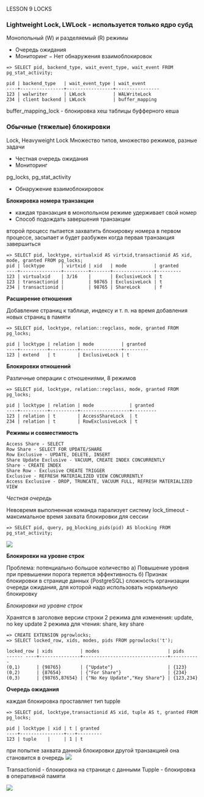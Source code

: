 LESSON 9 LOCKS

### Lightweight Lock, LWLock - используется только ядро субд
Монопольный (W) и разделяемый (R) режимы
+ Очередь ожидания
+ Мониторинг
− Нет обнаружения взаимоблокировок

```
=> SELECT pid, backend_type, wait_event_type, wait_event FROM pg_stat_activity;

pid | backend_type   | wait_event_type | wait_event
----+----------------+-----------------+----------------
123 | walwriter      | LWLock          | WALWriteLock
234 | client backend | LWLock          | buffer_mapping
```

buffer_mapping_lock - блокировка хеш таблицы буфферного кеша

### Обычные (тяжелые) блокировки

Lock, Heavyweight Lock
Множество типов, множество режимов, разные задачи
+ Честная очередь ожидания
+ Мониторинг

pg_locks, pg_stat_activity

+ Обнаружение взаимоблокировок

**Блокировка номера транзакции**
- каждая транзакция в монопольном режиме удерживает свой номер
- Способ подождать завершения транзакции

второй процесс пытается захватить блокировку номера в первом процессе, засыпает и будет разбужен когда первая транзакция завершиться
```
=> SELECT pid, locktype, virtualxid AS virtxid,transactionid AS xid, mode, granted FROM pg_locks;
pid | locktype      | virtxid | xid   | mode          | granted
----+---------------+---------+-------+---------------+---------
123 | virtualxid    | 3/16    |       | ExclusiveLock | t
123 | transactionid |         | 98765 | ExclusiveLock | t
234 | transactionid |         | 98765 | ShareLock     | f
```

**Расширение отношения**

Добавление страниц к таблице, индексу и т. п. на время добавления новых страниц в памяти
```
=> SELECT pid, locktype, relation::regclass, mode, granted FROM pg_locks;

pid | locktype | relation | mode          | granted
----+----------+----------+---------------+---------
123 | extend   | t        | ExclusiveLock | t
```

**Блокировки отношений**

Различные операции с отношениями, 8 режимов
```
=> SELECT pid, locktype, relation::regclass, mode, granted FROM pg_locks;

pid | locktype | relation | mode             | granted
----+----------+----------+------------------+---------
123 | relation | t        | AccessShareLock  | t
234 | relation | t        | RowExclusiveLock | t
```

**Режимы и совместимость**

```
Access Share - SELECT
Row Share - SELECT FOR UPDATE/SHARE
Row Exclusive - UPDATE, DELETE, INSERT
Share Update Exclusive - VACUUM, CREATE INDEX CONCURRENTLY
Share - CREATE INDEX
Share Row - Exclusive CREATE TRIGGER
Exclusive - REFRESH MATERIALIZED VIEW CONCURRENTLY
Access Exclusive - DROP, TRUNCATE, VACUUM FULL, REFRESH MATERIALIZED VIEW
```


*Честная очередь*

Невовремя выполненная команда парализует систему
lock_timeout - максимальное время захвата блокировки для сессии
```
=> SELECT pid, query, pg_blocking_pids(pid) AS blocking FROM pg_stat_activity;
```

<image src="img/lock1.png">


**Блокировки на уровне строк**

Проблема: потенциально большое количество
а) Повышение уровня при превышении порога
теряется эффективность
б) Признак блокировки в странице данных (PostgreSQL)
сложность организации очереди ожидания,
для которой надо использовать нормальную блокировку

*Блокировки на уровне строк*

Хранятся в заголовке версии строки
2 режима для изменения: update, no key update
2 режима для чтения: share, key share
```
=> CREATE EXTENSION pgrowlocks;
=> SELECT locked_row, xids, modes, pids FROM pgrowlocks('t');

locked_row | xids          | modes                         | pids
------ ----+---------------+-------------------------------+-----------
(0,1)      | {98765}       | {"Update"}                    | {123}
(0,2)      | {87654}       | {"For Share"}                 | {234}
(0,3)      | {98765,87654} | {"No Key Update","Key Share"} | {123,234}
```


**Очередь ожидания**

каждая блокировка проставляет тип tupple
```
=> SELECT pid, locktype,transactionid AS xid, tuple AS t, granted FROM pg_locks;

pid | locktype | xid | t | granted
----+----------------+---+---------
123 | tuple    |     | 1 | t
```


при попытке захвата данной блокировки другой транзакцией она становится в очередь
<image src="img/lock_tupple_1.png">


Transactionid - блокировка на странице с данными
Tupple - блокировка в оперативной памяти

<image src="img/lock_tupple_2.png">

